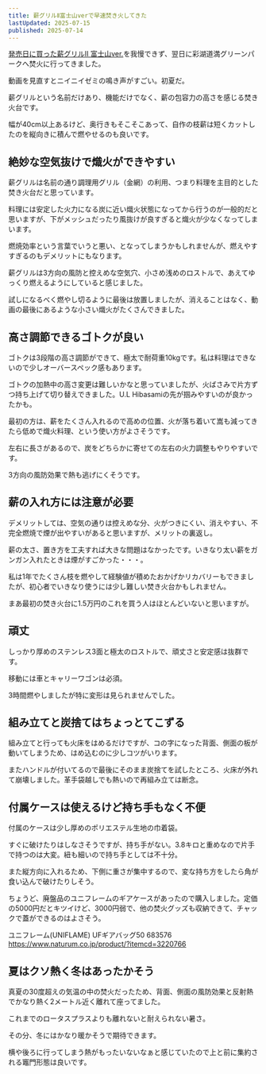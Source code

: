 ```yaml
---
title: 薪グリルⅡ富士山verで早速焚き火してきた
lastUpdated: 2025-07-15
published: 2025-07-14
---
```


[発売日に買った薪グリルⅡ 富士山ver.](/takibi/2025-07-makiguriru2-fujisan-tukatta.md)を我慢できず、翌日に彩湖道満グリーンパークへ焚火に行ってきました。

動画を見直すとニイニイゼミの鳴き声がすごい。初夏だ。

<YouTube id="1MqWWZ2CdbI" title="" aspect="9:16" />

薪グリルという名前だけあり、機能だけでなく、薪の包容力の高さを感じる焚き火台です。

幅が40cm以上あるけど、奥行きもそこそこあって、自作の枝薪は短くカットしたのを縦向きに積んで燃やせるのも良いです。

## 絶妙な空気抜けで熾火ができやすい

薪グリルは名前の通り調理用グリル（金網）の利用、つまり料理を主目的とした焚き火台だと思っています。

料理には安定した火力になる炭に近い熾火状態になってから行うのが一般的だと思いますが、下がメッシュだったり風抜けが良すぎると熾火が少なくなってしまいます。

燃焼効率という言葉でいうと悪い、となってしまうかもしれませんが、燃えやすすぎるのもデメリットにもなります。

薪グリルは3方向の風防と控えめな空気穴、小さめ浅めのロストルで、あえてゆっくり燃えるようにしていると感じました。

試しになるべく燃やし切るように最後は放置しましたが、消えることはなく、動画の最後にあるような小さい熾火がたくさんできました。

## 高さ調節できるゴトクが良い

ゴトクは3段階の高さ調節ができて、極太で耐荷重10kgです。私は料理はできないので少しオーバースペック感もあります。

ゴトクの加熱中の高さ変更は難しいかなと思っていましたが、火ばさみで片方ずつ持ち上げて切り替えできました。U.L Hibasamiの先が掴みやすいのが良かったかも。

最初の方は、薪をたくさん入れるので高めの位置、火が落ち着いて嵩も減ってきたら低めで熾火料理、という使い方がよさそうです。

左右に長さがあるので、炭をどちらかに寄せての左右の火力調整もやりやすいです。

3方向の風防効果で熱も逃げにくそうです。

## 薪の入れ方には注意が必要

デメリットしては、空気の通りは控えめな分、火がつきにくい、消えやすい、不完全燃焼で煙が出やすいがあると思いますが、メリットの裏返し。

薪の太さ、置き方を工夫すれば大きな問題はなかったです。いきなり太い薪をガンガン入れたときは煙がすごかった・・・。

私は1年でたくさん枝を燃やして経験値が積めたおかげかリカバリーもできましたが、初心者でいきなり使うには少し難しい焚き火台かもしれません。

まあ最初の焚き火台に1.5万円のこれを買う人はほとんどいないと思いますが。

## 頑丈

しっかり厚めのステンレス3面と極太のロストルで、頑丈さと安定感は抜群です。

移動には車とキャリーワゴンは必須。

3時間燃やしましたが特に変形は見られませんでした。

## 組み立てと炭捨てはちょっとてこずる

組み立てと行っても火床をはめるだけですが、コの字になった背面、側面の板が動いてしまうため、はめ込むのに少しコツがいります。

またハンドルが付いてるので最後にそのまま炭捨てを試したところ、火床が外れて崩壊しました。革手袋越しでも熱いので再組み立ては断念。


## 付属ケースは使えるけど持ち手もなく不便

付属のケースは少し厚めのポリエステル生地の巾着袋。

すぐに破けたりはしなさそうですが、持ち手がない。3.8キロと重めなので片手で持つのは大変。紐も細いので持ち手としては不十分。

また縦方向に入れるため、下側に重さが集中するので、変な持ち方をしたら角が食い込んで破けたりしそう。

ちょうど、廃盤品のユニフレームのギアケースがあったので購入しました。定価の5000円だとキツイけど、3000円弱で、他の焚火グッズも収納できて、チャックで蓋ができるのはよさそう。

ユニフレーム(UNIFLAME) UFギアバッグ50 683576  
https://www.naturum.co.jp/product/?itemcd=3220766

## 夏はクソ熱く冬はあったかそう

真夏の30度超えの気温の中の焚火だったため、背面、側面の風防効果と反射熱でかなり熱く2メートル近く離れて座ってました。

これまでのロータスプラスよりも離れないと耐えられない暑さ。

その分、冬にはかなり暖かそうで期待できます。

横や後ろに行ってしまう熱がもったいないなぁと感じていたので上と前に集約される竈門形態は良いです。
